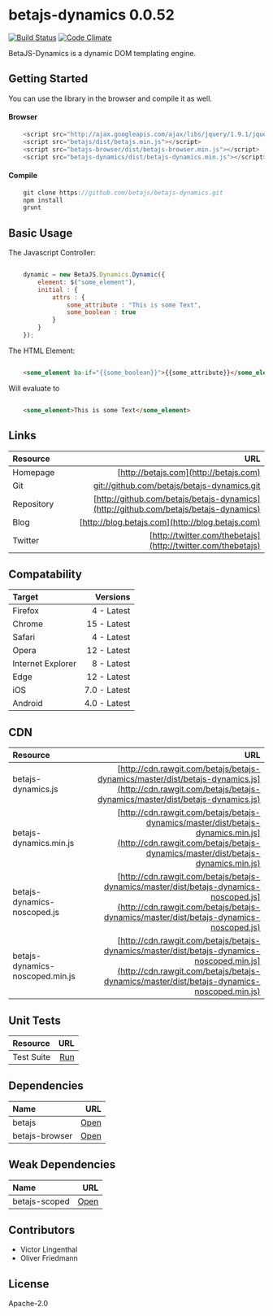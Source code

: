 # betajs-dynamics 0.0.52
[![Build Status](https://api.travis-ci.org/betajs/betajs-dynamics.svg?branch=master)](https://travis-ci.org/betajs/betajs-dynamics)
[![Code Climate](https://codeclimate.com/github/betajs/betajs-dynamics/badges/gpa.svg)](https://codeclimate.com/github/betajs/betajs-dynamics)


BetaJS-Dynamics is a dynamic DOM templating engine.



## Getting Started


You can use the library in the browser and compile it as well.

#### Browser

```javascript
	<script src="http://ajax.googleapis.com/ajax/libs/jquery/1.9.1/jquery.min.js"></script>
	<script src="betajs/dist/betajs.min.js"></script>
	<script src="betajs-browser/dist/betajs-browser.min.js"></script>
	<script src="betajs-dynamics/dist/betajs-dynamics.min.js"></script>
``` 

#### Compile

```javascript
	git clone https://github.com/betajs/betajs-dynamics.git
	npm install
	grunt
```



## Basic Usage


The Javascript Controller:

```js

    dynamic = new BetaJS.Dynamics.Dynamic({
        element: $("some_element"),
        initial : {
            attrs : {
                some_attribute : "This is some Text",
                some_boolean : true
            }
        }
    });

```

The HTML Element:

```html

    <some_element ba-if="{{some_boolean}}">{{some_attribute}}</some_element>

```

Will evaluate to


```html

    <some_element>This is some Text</some_element>

```



## Links
| Resource   | URL |
| :--------- | --: |
| Homepage   | [http://betajs.com](http://betajs.com) |
| Git        | [git://github.com/betajs/betajs-dynamics.git](git://github.com/betajs/betajs-dynamics.git) |
| Repository | [http://github.com/betajs/betajs-dynamics](http://github.com/betajs/betajs-dynamics) |
| Blog       | [http://blog.betajs.com](http://blog.betajs.com) | 
| Twitter    | [http://twitter.com/thebetajs](http://twitter.com/thebetajs) | 



## Compatability
| Target | Versions |
| :----- | -------: |
| Firefox | 4 - Latest |
| Chrome | 15 - Latest |
| Safari | 4 - Latest |
| Opera | 12 - Latest |
| Internet Explorer | 8 - Latest |
| Edge | 12 - Latest |
| iOS | 7.0 - Latest |
| Android | 4.0 - Latest |


## CDN
| Resource | URL |
| :----- | -------: |
| betajs-dynamics.js | [http://cdn.rawgit.com/betajs/betajs-dynamics/master/dist/betajs-dynamics.js](http://cdn.rawgit.com/betajs/betajs-dynamics/master/dist/betajs-dynamics.js) |
| betajs-dynamics.min.js | [http://cdn.rawgit.com/betajs/betajs-dynamics/master/dist/betajs-dynamics.min.js](http://cdn.rawgit.com/betajs/betajs-dynamics/master/dist/betajs-dynamics.min.js) |
| betajs-dynamics-noscoped.js | [http://cdn.rawgit.com/betajs/betajs-dynamics/master/dist/betajs-dynamics-noscoped.js](http://cdn.rawgit.com/betajs/betajs-dynamics/master/dist/betajs-dynamics-noscoped.js) |
| betajs-dynamics-noscoped.min.js | [http://cdn.rawgit.com/betajs/betajs-dynamics/master/dist/betajs-dynamics-noscoped.min.js](http://cdn.rawgit.com/betajs/betajs-dynamics/master/dist/betajs-dynamics-noscoped.min.js) |


## Unit Tests
| Resource | URL |
| :----- | -------: |
| Test Suite | [Run](http://rawgit.com/betajs/betajs-dynamics/master/tests/tests.html) |


## Dependencies
| Name | URL |
| :----- | -------: |
| betajs | [Open](https://github.com/betajs/betajs) |
| betajs-browser | [Open](https://github.com/betajs/betajs-browser) |


## Weak Dependencies
| Name | URL |
| :----- | -------: |
| betajs-scoped | [Open](https://github.com/betajs/betajs-scoped) |


## Contributors

- Victor Lingenthal
- Oliver Friedmann


## License

Apache-2.0


